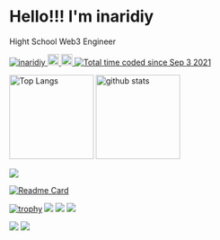 # Hello!!! I'm inaridiy

Hight School Web3 Engineer


<p align="left">
  <a href="https://github.com/inaridiy/inaridiy/">
    <img src="https://komarev.com/ghpvc/?username=inaridiy" alt="inaridiy" />
  </a>
  <a href="http://twitter.com/unknown_gakusei">
    <img height="20" src="https://img.shields.io/twitter/follow/unknown_gakusei?label=Twitter&logo=twitter&style=flat" />
  </a>
  <a href="https://github.com/inaridiy">
    <img height="20" src="https://img.shields.io/github/followers/inaridiy?label=follow&logo=github&style=flat" />
  </a>
  <a href="https://wakatime.com/@c172f51d-7be1-4360-97b4-222302a9f84a"><img src="https://wakatime.com/badge/user/c172f51d-7be1-4360-97b4-222302a9f84a.svg" alt="Total time coded since Sep 3 2021" /></a>
</p>

<p align="left">
  <img alt="Top Langs" height="150px" src="https://github-readme-stats.vercel.app/api/top-langs/?username=inaridiy&layout=compact&count_private=true&show_icons=true&show_icons=true&theme=onedark" />
  <img alt="github stats" height="150px" src="https://github-readme-stats.vercel.app/api?username=inaridiy&count_private=true&show_icons=true&show_icons=true&theme=onedark" />
</p>

<img
  src="https://cr-ss-service.azurewebsites.net/api/ScreenShot?widget=summary&username=inaridiy&badges=2&show-avatar=false&style=--header-bg-color:%23000;--border-radius:10px"
/>

[![Readme Card](https://github-readme-stats.vercel.app/api/pin/?username=inaridiy&repo=AStar-Student-Faucet&theme=gruvbox)](https://github.com/inaridiy/AStar-Student-Faucet)


[![trophy](https://github-profile-trophy.vercel.app/?username=inaridiy&theme=gruvbox)](https://github.com/inaridiy/github-profile-trophy)
[![](https://raw.githubusercontent.com/inaridiy/inaridiy/master/profile-summary-card-output/dracula/0-profile-details.svg)](https://github.com/vn7n24fzkq/github-profile-summary-cards)
[![](https://raw.githubusercontent.com/inaridiy/inaridiy/master/profile-summary-card-output/dracula/1-repos-per-language.svg)](https://github.com/vn7n24fzkq/github-profile-summary-cards)
[![](https://raw.githubusercontent.com/inaridiy/inaridiy/master/profile-summary-card-output/dracula/2-most-commit-language.svg)](https://github.com/vn7n24fzkq/github-profile-summary-cards)

[![](https://activity-graph.herokuapp.com/graph?username=inaridiy&theme=github)](https://activity-graph.herokuapp.com/graph?username=inaridiy&theme=github)
[![](https://github-readme-streak-stats.herokuapp.com/?user=inaridiy&theme=dark)](https://github-readme-streak-stats.herokuapp.com/?user=inaridiy&theme=dark)

<a href="https://profile.codersrank.io/user/inaridiy/">
